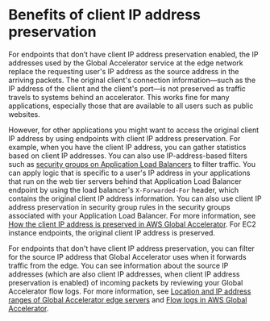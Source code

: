 # Benefits of client IP address preservation<a name="preserve-client-ip-address.benefits-of-preservation"></a>

For endpoints that don’t have client IP address preservation enabled, the IP addresses used by the Global Accelerator service at the edge network replace the requesting user's IP address as the source address in the arriving packets\. The original client's connection information—such as the IP address of the client and the client's port—is not preserved as traffic travels to systems behind an accelerator\. This works fine for many applications, especially those that are available to all users such as public websites\.

However, for other applications you might want to access the original client IP address by using endpoints with client IP address preservation\. For example, when you have the client IP address, you can gather statistics based on client IP addresses\. You can also use IP\-address\-based filters such as [security groups on Application Load Balancers](https://docs.aws.amazon.com/elasticloadbalancing/latest/application/load-balancer-update-security-groups.html) to filter traffic\. You can apply logic that is specific to a user's IP address in your applications that run on the web tier servers behind that Application Load Balancer endpoint by using the load balancer's `X-Forwarded-For` header, which contains the original client IP address information\. You can also use client IP address preservation in security group rules in the security groups associated with your Application Load Balancer\. For more information, see [How the client IP address is preserved in AWS Global Accelerator](preserve-client-ip-address.headers.md)\. For EC2 instance endpoints, the original client IP address is preserved\. 

For endpoints that don't have client IP address preservation, you can filter for the source IP address that Global Accelerator uses when it forwards traffic from the edge\. You can see information about the source IP addresses \(which are also client IP addresses, when client IP address preservation is enabled\) of incoming packets by reviewing your Global Accelerator flow logs\. For more information, see [Location and IP address ranges of Global Accelerator edge servers](introduction-ip-ranges.md) and [Flow logs in AWS Global Accelerator](monitoring-global-accelerator.flow-logs.md)\. 
